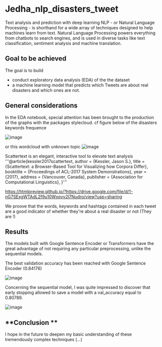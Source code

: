 # Jedha_nlp_disasters_tweet
Text analysis and prediction with deep learning
NLP - or Natural Language Processing - is shorthand for a wide array of techniques designed to help machines learn from text. Natural Language Processing powers everything from chatbots to search engines, and is used in diverse tasks like text classification, sentiment analysis and machine translation.


## **Goal to be achieved**
The goal is to build 
- conduct exploratory data analysis (EDA) of the the dataset
- a machine learning model that predicts which Tweets are about real disasters and which ones are not.


## **General considerations**
In the EDA notebook, special attention has been brought to the production of the graphs with the packages stylecloud.
cf figure below of the disasters keywords frequence

![image](https://user-images.githubusercontent.com/32369680/148103223-87014e83-edf0-41e1-91a9-ef5ab744a70a.png)

or this wordcloud with unknown topic
![image](https://user-images.githubusercontent.com/32369680/148103460-fa02c4ec-0c2a-4948-97bf-62a2e9341745.png)

Scattertext is an elegant, interactive tool to elevate text analysis
'''@article{kessler2017scattertext,
  author    = {Kessler, Jason S.},
  title     = {Scattertext: a Browser-Based Tool for Visualizing how Corpora Differ},
  booktitle = {Proceedings of ACL-2017 System Demonstrations},
  year      = {2017},
  address   = {Vancouver, Canada},
  publisher = {Association for Computational Linguistics},
}'''

 https://htmlpreview.github.io/?https://drive.google.com/file/d/1-nG7SExgWTAdL2f9u10Wxqvv2l7Nudro/view?usp=sharing

We proove that the words, keywords and hashtags contained in each tweet are a good indicator of whether they're about a real disaster or not (They are !)


## **Results**
The models built with Google Sentence Encoder or Transformers have the great advantage of not requiring any particular preprocessing, unlike the sequential models. 

The best validation accuracy has been reached with Google Sentence Encoder (0.84176)

![image](https://user-images.githubusercontent.com/32369680/148094069-0069dd23-5392-4c6e-9df7-e811a0a19aed.png)

Concerning the sequential model, I was quite impressed to discover that early stopping allowed to save a model with a val_accuracy equal to 0.80789.

![image](https://user-images.githubusercontent.com/32369680/148096182-29ac31d7-85cd-47a2-90bb-7423e8755c89.png)



## **Conclusion **


I hope in the future to deepen my basic understanding of these tremendously complex techniques (...)
